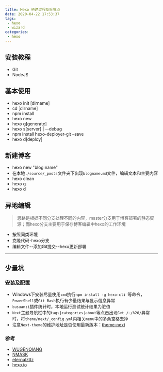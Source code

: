 ```yaml
---
title: Hexo 搭建过程及采坑点
date: 2020-04-22 17:53:37
tags:
 - hexo
 - wizard
categories:
 - hexo
---
```


## 安装教程

- Git  
- NodeJS



## 基本使用

- hexo init [dirname]
- cd [dirname]
- npm install
- hexo new 
- hexo g[generate]
- hexo s[server] | --debug
- npm install hexo-deployer-git –save
- hexo d[deploy]



## 新建博客

- hexo new "blog name"
- 在本地`./source/_posts`文件夹下出现`blogname.md`文件，编辑文本和主要内容
- hexo clean
- hexo g
- hexo d



## 异地编辑

> 思路是根据不同分支处理不同的内容，master分支用于博客部署的静态资源；而hexo分支主要用于保存博客编辑中hexo的工作环境

- 按照同类环境
- 克隆代码-hexo分支
- 编辑文件--添加Git提交--hexo更新部署



---

## 少量坑

### 安装及配置

- Windows下安装尽量使用`cmd`执行`npm install -g hexo-cli `等命令，`PowerShell`或`Git Bash`执行有少量结果与显示信息异常
- `busuanzi`插件统计时，本地运行测试统计结果为脏值
- `Next`主题导航栏中的`tags|categories|about`等点击出现`Get /~/%20/`异常时，将`theme/next/_config.yml`内相关`menu`中的多余空格去掉
- 注意`Next-theme`的维护地址是否使用最新版本：[theme-next](https://github.com/theme-next/hexo-theme-next.git)

### 参考

- [WUGENQIANG](https://wugenqiang.github.io/articles/hexo-do-optimization.html)
- [NMASK](https://thief.one/2017/03/03/Hexo%E6%90%AD%E5%BB%BA%E5%8D%9A%E5%AE%A2%E6%95%99%E7%A8%8B/)
- [eternalzttz](http://eternalzttz.com/hexo-next.html)
- [hexo.io](https://hexo.io/zh-cn/)